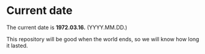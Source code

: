 # Current date

The current date is **1972.03.16.** (YYYY.MM.DD.)

This repository will be good when the world ends, so we will know how long it lasted.